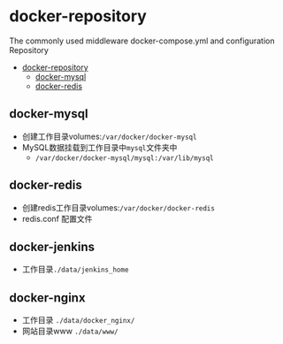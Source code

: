 # docker-repository
The commonly used middleware docker-compose.yml and configuration Repository

<!-- TOC -->
* [docker-repository](#docker-repository)
  * [docker-mysql](#docker-mysql)
  * [docker-redis](#docker-redis)
<!-- TOC -->

## docker-mysql
+ 创建工作目录volumes:`/var/docker/docker-mysql`
+ MySQL数据挂载到工作目录中`mysql`文件夹中
  + `/var/docker/docker-mysql/mysql:/var/lib/mysql`

## docker-redis
+ 创建redis工作目录volumes:`/var/docker/docker-redis`
+ redis.conf 配置文件

## docker-jenkins
 + 工作目录`./data/jenkins_home`

## docker-nginx
+ 工作目录 `./data/docker_nginx/`
+ 网站目录www `./data/www/`
